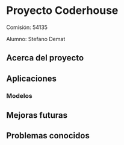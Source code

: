 # Proyecto Coderhouse

Comisión: 54135

Alumno: Stefano Demat

## Acerca del proyecto

## Aplicaciones

### Modelos

## Mejoras futuras

## Problemas conocidos
